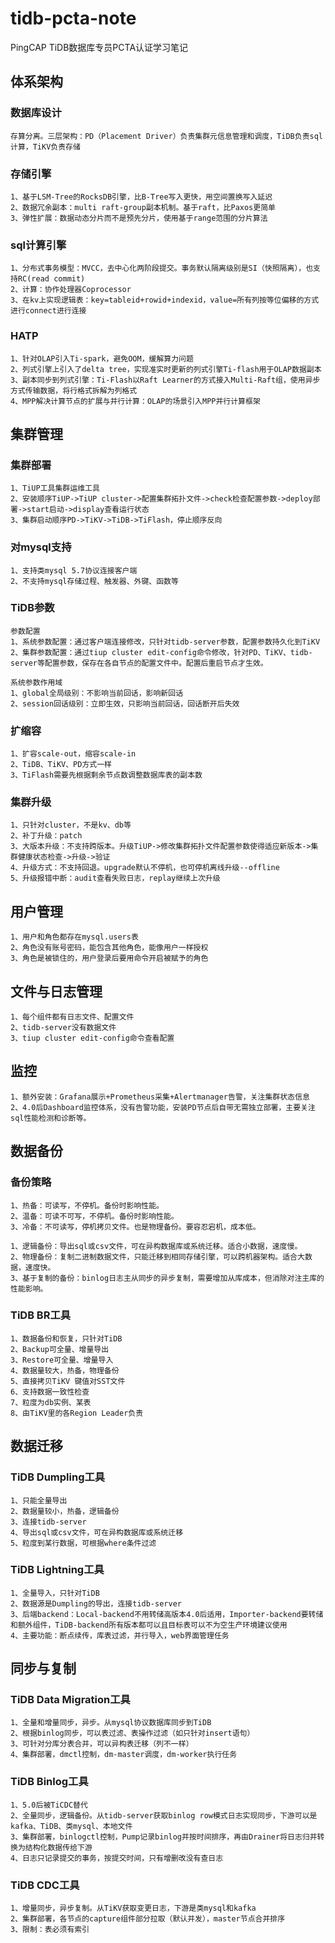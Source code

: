 # tidb-pcta-note
PingCAP TiDB数据库专员PCTA认证学习笔记

## 体系架构
### 数据库设计
```
存算分离。三层架构：PD（Placement Driver）负责集群元信息管理和调度，TiDB负责sql计算，TiKV负责存储
```

### 存储引擎
```
1、基于LSM-Tree的RocksDB引擎，比B-Tree写入更快，用空间置换写入延迟
2、数据冗余副本：multi raft-group副本机制。基于raft，比Paxos更简单
3、弹性扩展：数据动态分片而不是预先分片，使用基于range范围的分片算法
```

### sql计算引擎
```
1、分布式事务模型：MVCC，去中心化两阶段提交。事务默认隔离级别是SI（快照隔离），也支持RC(read commit)
2、计算：协作处理器Coprocessor
3、在kv上实现逻辑表：key=tableid+rowid+indexid，value=所有列按等位偏移的方式进行connect进行连接
```

### HATP
```
1、针对OLAP引入Ti-spark，避免OOM，缓解算力问题
2、列式引擎上引入了delta tree，实现准实时更新的列式引擎Ti-flash用于OLAP数据副本
3、副本同步到列式引擎：Ti-Flash以Raft Learner的方式接入Multi-Raft组，使用异步方式传输数据，将行格式拆解为列格式
4、MPP解决计算节点的扩展与并行计算：OLAP的场景引入MPP并行计算框架
```

## 集群管理
### 集群部署
```
1、TiUP工具集群运维工具
2、安装顺序TiUP->TiUP cluster->配置集群拓扑文件->check检查配置参数->deploy部署->start启动->display查看运行状态
3、集群启动顺序PD->TiKV->TiDB->TiFlash，停止顺序反向
```

### 对mysql支持
```
1、支持类mysql 5.7协议连接客户端
2、不支持mysql存储过程、触发器、外键、函数等
```

### TiDB参数
```
参数配置
1、系统参数配置：通过客户端连接修改，只针对tidb-server参数，配置参数持久化到TiKV
2、集群参数配置：通过tiup cluster edit-config命令修改，针对PD、TiKV、tidb-server等配置参数，保存在各自节点的配置文件中。配置后重启节点才生效。
```
```
系统参数作用域
1、global全局级别：不影响当前回话，影响新回话
2、session回话级别：立即生效，只影响当前回话，回话断开后失效
```

### 扩缩容
```
1、扩容scale-out，缩容scale-in
2、TiDB、TiKV、PD方式一样
3、TiFlash需要先根据剩余节点数调整数据库表的副本数
```

### 集群升级
```
1、只针对cluster，不是kv、db等
2、补丁升级：patch
3、大版本升级：不支持跨版本。升级TiUP->修改集群拓扑文件配置参数使得适应新版本->集群健康状态检查->升级->验证
4、升级方式：不支持回退。upgrade默认不停机，也可停机离线升级--offline
5、升级报错中断：audit查看失败日志，replay继续上次升级
```

## 用户管理
```
1、用户和角色都存在mysql.users表
2、角色没有账号密码，能包含其他角色，能像用户一样授权
3、角色是被锁住的，用户登录后要用命令开启被赋予的角色
```

## 文件与日志管理
```
1、每个组件都有日志文件、配置文件
2、tidb-server没有数据文件
3、tiup cluster edit-config命令查看配置
```

## 监控
```
1、额外安装：Grafana展示+Prometheus采集+Alertmanager告警，关注集群状态信息
2、4.0后Dashboard监控体系，没有告警功能，安装PD节点后自带无需独立部署，主要关注sql性能检测和诊断等。
```

## 数据备份
### 备份策略
```
1、热备：可读写，不停机。备份时影响性能。
2、温备：可读不可写，不停机。备份时影响性能。
3、冷备：不可读写，停机拷贝文件。也是物理备份。要容忍宕机，成本低。
```
```
1、逻辑备份：导出sql或csv文件，可在异构数据库或系统迁移。适合小数据，速度慢。
2、物理备份：复制二进制数据文件，只能迁移到相同存储引擎，可以跨机器架构。适合大数据，速度快。
3、基于复制的备份：binlog日志主从同步的异步复制，需要增加从库成本，但消除对注主库的性能影响。
```

### TiDB BR工具
```
1、数据备份和恢复，只针对TiDB
2、Backup可全量、增量导出
3、Restore可全量、增量导入
4、数据量较大，热备，物理备份
5、直接拷贝TiKV 键值对SST文件
6、支持数据一致性检查
7、粒度为db实例、某表
8、由TiKV里的各Region Leader负责
```

## 数据迁移
### TiDB Dumpling工具
```
1、只能全量导出
2、数据量较小，热备，逻辑备份
3、连接tidb-server
4、导出sql或csv文件，可在异构数据库或系统迁移
5、粒度到某行数据，可根据where条件过滤
```

### TiDB Lightning工具
```
1、全量导入，只针对TiDB
2、数据源是Dumpling的导出，连接tidb-server
3、后端backend：Local-backend不用转储高版本4.0后适用，Importer-backend要转储和额外组件，TiDB-backend所有版本都可以且目标表可以不为空生产环境建议使用
4、主要功能：断点续传，库表过滤，并行导入，web界面管理任务
```

## 同步与复制
### TiDB Data Migration工具
```
1、全量和增量同步，异步。从mysql协议数据库同步到TiDB
2、根据binlog同步，可以表过滤、表操作过滤（如只针对insert语句）
3、可针对分库分表合并，可以异构表迁移（列不一样）
4、集群部署，dmctl控制，dm-master调度，dm-worker执行任务
```

### TiDB Binlog工具
```
1、5.0后被TiCDC替代
2、全量同步，逻辑备份。从tidb-server获取binlog row模式日志实现同步，下游可以是kafka、TiDB、类mysql、本地文件
3、集群部署，binlogctl控制，Pump记录binlog并按时间排序，再由Drainer将日志归并转换为结构化数据传给下游
4、日志只记录提交的事务，按提交时间，只有增删改没有查日志
```

### TiDB CDC工具
```
1、增量同步，异步复制。从TiKV获取变更日志，下游是类mysql和kafka
2、集群部署，各节点的capture组件部分拉取（默认并发），master节点合并排序
3、限制：表必须有索引
```